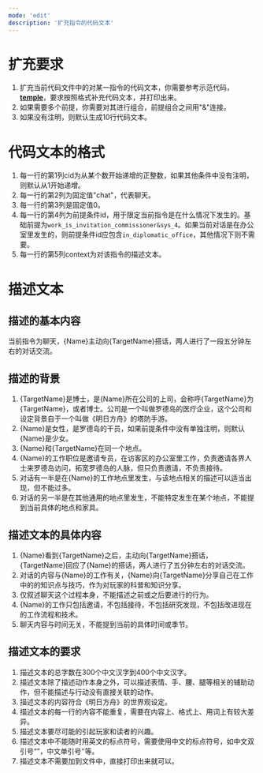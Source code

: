 ```yaml
---
mode: 'edit'
description: '扩充指令的代码文本'
---
```

# 扩充要求
1. 扩充当前代码文件中的对某一指令的代码文本，你需要参考示范代码，[**temple**](../../../tools/AI/temple.csv)，要求按照格式补充代码文本，并打印出来。
2. 如果需要多个前提，你需要对其进行组合，前提组合之间用"&"连接。
3. 如果没有注明，则默认生成10行代码文本。
# 代码文本的格式
1. 每一行的第1列cid为从某个数开始递增的正整数，如果其他条件中没有注明，则默认从1开始递增。
2. 每一行的第2列为固定值"chat"，代表聊天。
3. 每一行的第3列是固定值0。
4. 每一行的第4列为前提条件id，用于限定当前指令是在什么情况下发生的。基础前提为`work_is_invitation_commissioner&sys_4`。如果当前对话是在办公室里发生的，则前提条件id应包含`in_diplomatic_office`，其他情况下则不需要。
5. 每一行的第5列context为对该指令的描述文本。
# 描述文本
## 描述的基本内容
当前指令为聊天，{Name}主动向{TargetName}搭话，两人进行了一段五分钟左右的对话交流。
## 描述的背景
1. {TargetName}是博士，是{Name}所在公司的上司，会称呼{TargetName}为{TargetName}，或者博士。公司是一个叫做罗德岛的医疗企业，这个公司和设定背景自于一个叫做《明日方舟》的塔防手游。
2. {Name}是女性，是罗德岛的干员，如果前提条件中没有单独注明，则默认{Name}是少女。
3. {Name}和{TargetName}在同一个地点。
4. {Name}的工作职位是邀请专员，在访客区的办公室里工作，负责邀请各界人士来罗德岛访问，拓宽罗德岛的人脉，但只负责邀请，不负责接待。
5. 对话有一半是在{Name}的工作地点里发生，与该地点相关的描述可以适当出现，但不能过多。
6. 对话的另一半是在其他通用的地点里发生，不能特定发生在某个地点，不能提到当前具体的地点和家具。
## 描述文本的具体内容
1. {Name}看到{TargetName}之后，主动向{TargetName}搭话，{TargetName}回应了{Name}的搭话，两人进行了五分钟左右的对话交流。
2. 对话的内容与{Name}的工作有关，{Name}向{TargetName}分享自己在工作中的的知识点与技巧，作为对玩家的科普和知识分享。
3. 仅叙述聊天这个过程本身，不能描述之前或之后要进行的行为。
4. {Name}的工作只包括邀请，不包括接待，不包括研究发现，不包括改进现在的工作流程和技术。
5. 聊天内容与时间无关，不能提到当前的具体时间或季节。
## 描述文本的要求
1. 描述文本的总字数在300个中文汉字到400个中文汉字。
2. 描述文本除了描述动作本身之外，可以描述表情、手、腰、腿等相关的辅助动作，但不能描述与行动没有直接关联的动作。
3. 描述文本的内容符合《明日方舟》的世界观设定。
4. 描述文本的每一行的内容不能重复，需要在内容上、格式上、用词上有较大差异。
5. 描述文本要尽可能的引起玩家和读者的兴趣。
6. 描述文本中不能随时用英文的标点符号，需要使用中文的标点符号，如中文双引号“”，中文单引号‘’等。
7. 描述文本不需要加到文件中，直接打印出来就可以。
